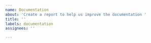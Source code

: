 ```yaml
---
name: Documentation
about: 'Create a report to help us improve the documentation '
title: ''
labels: documentation
assignees: ''

---
```

